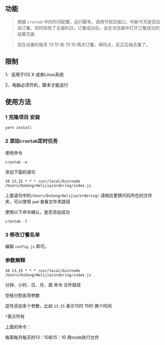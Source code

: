## 功能

> 根据 `crontab` 中的时间配置，运行脚本。调用节假日接口，判断今天是否应该订餐，同时排除了无福利日。订餐成功后，会在浏览器中打开订餐成功的结果页面

> 现在设置的每天 13:10 和 15:10 两次订餐，保险点，反正后端去重了。

## 限制

1、适用于OS X 或者Linux系统

2、电脑必须开机，脚本才能运行

## 使用方法

### 1 克隆项目 安装

```
yarn install

```

### 2 添加`crontab`定时任务

使用命令

```
crontab -e
```

添加下面的语句

```
10 13,15 * * * /usr/local/bin/node /Users/DuSong/Helijia/ordering/index.js

```
上面语句中的`/Users/DuSong/Helijia/ordering/` 请相应更换代码所在的文件夹，可以使用 `pwd` 查看文件夹路径

使用以下命令确认，是否添加成功

```
crontab -l
```

### 3 修改订餐名单

编辑 `config.js` 即可。


### 参数解释

```
10 13,15 * * * /usr/local/bin/node /Users/DuSong/Helijia/ordering/index.js

```

分钟、小时、日、月、周 命令 文件路径

空格分割各项参数

逗号添加多个参数，比如 `13,15` 表示13时 15时 俩个时间

`*`表示所有

上面的命令：

每周每月每天的13：10和15：10 用node执行文件
